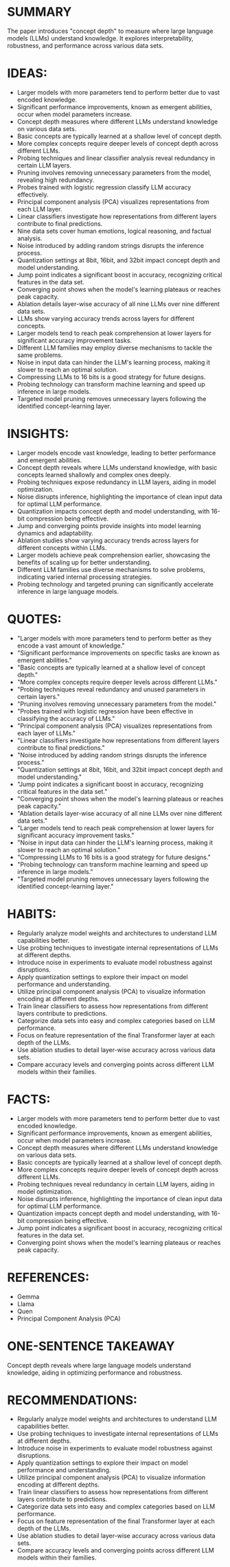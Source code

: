 # SUMMARY
The paper introduces "concept depth" to measure where large language models (LLMs) understand knowledge. It explores interpretability, robustness, and performance across various data sets.

# IDEAS:
- Larger models with more parameters tend to perform better due to vast encoded knowledge.
- Significant performance improvements, known as emergent abilities, occur when model parameters increase.
- Concept depth measures where different LLMs understand knowledge on various data sets.
- Basic concepts are typically learned at a shallow level of concept depth.
- More complex concepts require deeper levels of concept depth across different LLMs.
- Probing techniques and linear classifier analysis reveal redundancy in certain LLM layers.
- Pruning involves removing unnecessary parameters from the model, revealing high redundancy.
- Probes trained with logistic regression classify LLM accuracy effectively.
- Principal component analysis (PCA) visualizes representations from each LLM layer.
- Linear classifiers investigate how representations from different layers contribute to final predictions.
- Nine data sets cover human emotions, logical reasoning, and factual analysis.
- Noise introduced by adding random strings disrupts the inference process.
- Quantization settings at 8bit, 16bit, and 32bit impact concept depth and model understanding.
- Jump point indicates a significant boost in accuracy, recognizing critical features in the data set.
- Converging point shows when the model's learning plateaus or reaches peak capacity.
- Ablation details layer-wise accuracy of all nine LLMs over nine different data sets.
- LLMs show varying accuracy trends across layers for different concepts.
- Larger models tend to reach peak comprehension at lower layers for significant accuracy improvement tasks.
- Different LLM families may employ diverse mechanisms to tackle the same problems.
- Noise in input data can hinder the LLM's learning process, making it slower to reach an optimal solution.
- Compressing LLMs to 16 bits is a good strategy for future designs.
- Probing technology can transform machine learning and speed up inference in large models.
- Targeted model pruning removes unnecessary layers following the identified concept-learning layer.

# INSIGHTS:
- Larger models encode vast knowledge, leading to better performance and emergent abilities.
- Concept depth reveals where LLMs understand knowledge, with basic concepts learned shallowly and complex ones deeply.
- Probing techniques expose redundancy in LLM layers, aiding in model optimization.
- Noise disrupts inference, highlighting the importance of clean input data for optimal LLM performance.
- Quantization impacts concept depth and model understanding, with 16-bit compression being effective.
- Jump and converging points provide insights into model learning dynamics and adaptability.
- Ablation studies show varying accuracy trends across layers for different concepts within LLMs.
- Larger models achieve peak comprehension earlier, showcasing the benefits of scaling up for better understanding.
- Different LLM families use diverse mechanisms to solve problems, indicating varied internal processing strategies.
- Probing technology and targeted pruning can significantly accelerate inference in large language models.

# QUOTES:
- "Larger models with more parameters tend to perform better as they encode a vast amount of knowledge."
- "Significant performance improvements on specific tasks are known as emergent abilities."
- "Basic concepts are typically learned at a shallow level of concept depth."
- "More complex concepts require deeper levels across different LLMs."
- "Probing techniques reveal redundancy and unused parameters in certain layers."
- "Pruning involves removing unnecessary parameters from the model."
- "Probes trained with logistic regression have been effective in classifying the accuracy of LLMs."
- "Principal component analysis (PCA) visualizes representations from each layer of LLMs."
- "Linear classifiers investigate how representations from different layers contribute to final predictions."
- "Noise introduced by adding random strings disrupts the inference process."
- "Quantization settings at 8bit, 16bit, and 32bit impact concept depth and model understanding."
- "Jump point indicates a significant boost in accuracy, recognizing critical features in the data set."
- "Converging point shows when the model's learning plateaus or reaches peak capacity."
- "Ablation details layer-wise accuracy of all nine LLMs over nine different data sets."
- "Larger models tend to reach peak comprehension at lower layers for significant accuracy improvement tasks."
- "Noise in input data can hinder the LLM's learning process, making it slower to reach an optimal solution."
- "Compressing LLMs to 16 bits is a good strategy for future designs."
- "Probing technology can transform machine learning and speed up inference in large models."
- "Targeted model pruning removes unnecessary layers following the identified concept-learning layer."

# HABITS:
- Regularly analyze model weights and architectures to understand LLM capabilities better.
- Use probing techniques to investigate internal representations of LLMs at different depths.
- Introduce noise in experiments to evaluate model robustness against disruptions.
- Apply quantization settings to explore their impact on model performance and understanding.
- Utilize principal component analysis (PCA) to visualize information encoding at different depths.
- Train linear classifiers to assess how representations from different layers contribute to predictions.
- Categorize data sets into easy and complex categories based on LLM performance.
- Focus on feature representation of the final Transformer layer at each depth of the LLMs.
- Use ablation studies to detail layer-wise accuracy across various data sets.
- Compare accuracy levels and converging points across different LLM models within their families.

# FACTS:
- Larger models with more parameters tend to perform better due to vast encoded knowledge.
- Significant performance improvements, known as emergent abilities, occur when model parameters increase.
- Concept depth measures where different LLMs understand knowledge on various data sets.
- Basic concepts are typically learned at a shallow level of concept depth.
- More complex concepts require deeper levels of concept depth across different LLMs.
- Probing techniques reveal redundancy in certain LLM layers, aiding in model optimization.
- Noise disrupts inference, highlighting the importance of clean input data for optimal LLM performance.
- Quantization impacts concept depth and model understanding, with 16-bit compression being effective.
- Jump point indicates a significant boost in accuracy, recognizing critical features in the data set.
- Converging point shows when the model's learning plateaus or reaches peak capacity.

# REFERENCES:
- Gemma
- Llama
- Quen
- Principal Component Analysis (PCA)
  
# ONE-SENTENCE TAKEAWAY
Concept depth reveals where large language models understand knowledge, aiding in optimizing performance and robustness.

# RECOMMENDATIONS:
- Regularly analyze model weights and architectures to understand LLM capabilities better.
- Use probing techniques to investigate internal representations of LLMs at different depths.
- Introduce noise in experiments to evaluate model robustness against disruptions.
- Apply quantization settings to explore their impact on model performance and understanding.
- Utilize principal component analysis (PCA) to visualize information encoding at different depths.
- Train linear classifiers to assess how representations from different layers contribute to predictions.
- Categorize data sets into easy and complex categories based on LLM performance.
- Focus on feature representation of the final Transformer layer at each depth of the LLMs.
- Use ablation studies to detail layer-wise accuracy across various data sets.
- Compare accuracy levels and converging points across different LLM models within their families.
